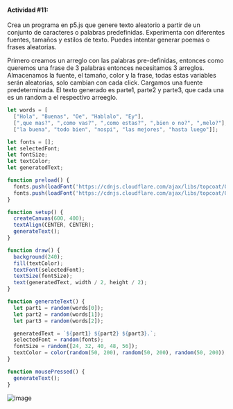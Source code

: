 #### Actividad #11: 

Crea un programa en p5.js que genere texto aleatorio a partir de un conjunto de caracteres o palabras predefinidas. Experimenta con diferentes fuentes, tamaños y estilos de texto. Puedes intentar generar poemas o frases aleatorias.

Primero creamos un arreglo con las palabras pre-definidas, entonces como queremos una frase de 3 palabras 
entonces necesitamos 3 arreglos.
Almacenamos la fuente, el tamaño, color y la frase, todas estas variables serán aleatorias, solo 
cambian con cada click. Cargamos una fuente predeterminada.
El texto generado es parte1, parte2 y parte3, que cada una es un random a el respectivo arreeglo.

```js
let words = [
  ["Hola", "Buenas", "Oe", "Hablalo", "Ey"],
  [",que mas?", ",como vas?", ",como estas?", ",bien o no?", ",melo?"],
  ["la buena", "todo bien", "nospi", "las mejores", "hasta luego"]];

let fonts = [];
let selectedFont;
let fontSize;
let textColor;
let generatedText;

function preload() {
  fonts.push(loadFont('https://cdnjs.cloudflare.com/ajax/libs/topcoat/0.8.0/font/SourceCodePro-Bold.otf'));
  fonts.push(loadFont('https://cdnjs.cloudflare.com/ajax/libs/topcoat/0.8.0/font/SourceSansPro-Bold.otf'));
}

function setup() {
  createCanvas(600, 400);
  textAlign(CENTER, CENTER);
  generateText();
}

function draw() {
  background(240);
  fill(textColor);
  textFont(selectedFont);
  textSize(fontSize);
  text(generatedText, width / 2, height / 2);
}

function generateText() {
  let part1 = random(words[0]);
  let part2 = random(words[1]);
  let part3 = random(words[2]);

  generatedText = `${part1} ${part2} ${part3}.`;
  selectedFont = random(fonts);
  fontSize = random([24, 32, 40, 48, 56]);
  textColor = color(random(50, 200), random(50, 200), random(50, 200));
}

function mousePressed() {
  generateText();
}
```

![image](https://github.com/user-attachments/assets/c088643f-732a-4752-990f-9aa497ce9270)
